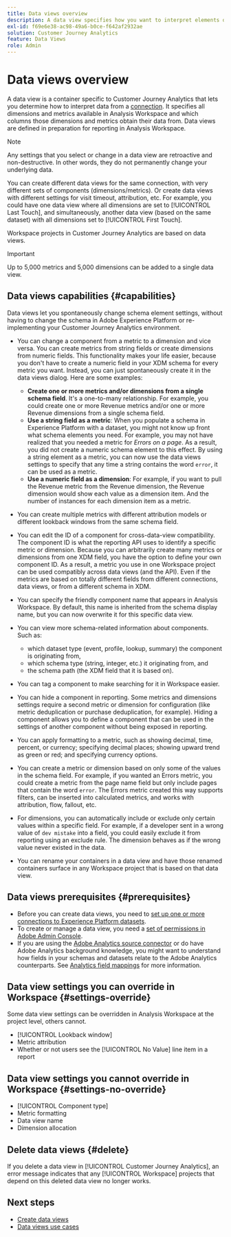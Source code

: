 ```yaml
---
title: Data views overview
description: A data view specifies how you want to interpret elements of the data in the Customer Journey Analytics connection, such as metrics, dimensions, sessions, etc.
exl-id: f69e6e38-ac98-49a6-b0ce-f642af2932ae
solution: Customer Journey Analytics
feature: Data Views
role: Admin
---
```

# Data views overview

A data view is a container specific to Customer Journey Analytics that lets you determine how to interpret data from a [connection](/help/connections/create-connection.md). It specifies all dimensions and metrics available in Analysis Workspace and which columns those dimensions and metrics obtain their data from. Data views are defined in preparation for reporting in Analysis Workspace.

>[!NOTE]
>
>Any settings that you select or change in a data view are retroactive and non-destructive. In other words, they do not permanently change your underlying data.

You can create different data views for the same connection, with very different sets of components (dimensions/metrics). Or create data views with different settings for visit timeout, attribution, etc. For example, you could have one data view where all dimensions are set to [!UICONTROL Last Touch], and simultaneously, another data view (based on the same dataset) with all dimensions set to [!UICONTROL First Touch].

Workspace projects in Customer Journey Analytics are based on data views.

>[!IMPORTANT]
>
>Up to 5,000 metrics and 5,000 dimensions can be added to a single data view.

## Data views capabilities {#capabilities}

Data views let you spontaneously change schema element settings, without having to change the schema in Adobe Experience Platform or re-implementing your Customer Journey Analytics environment.

* You can change a component from a metric to a dimension and vice versa. You can create metrics from string fields or create dimensions from numeric fields. This functionality makes your life easier, because you don't have to create a numeric field in your XDM schema for every metric you want. Instead, you can just spontaneously create it in the data views dialog. Here are some examples:
  * **Create one or more metrics and/or dimensions from a single schema field**. It's a one-to-many relationship. For example, you could create one or more Revenue metrics and/or one or more Revenue dimensions from a single schema field.
  * **Use a string field as a metric**: When you populate a schema in Experience Platform with a dataset, you might not know up front what schema elements you need. For example, you may not have realized that you needed a metric for *Errors on a page*. As a result, you did not create a numeric schema element to this effect. By using a string element as a metric, you can now use the data views settings to specify that any time a string contains the word `error`, it can be used as a metric.
  * **Use a numeric field as a dimension**: For example, if you want to pull the Revenue metric from the Revenue dimension, the Revenue dimension would show each value as a dimension item. And the number of instances for each dimension item as a metric.
  
* You can create multiple metrics with different attribution models or different lookback windows from the same schema field.

* You can edit the ID of a component for cross-data-view compatibility. The component ID is what the reporting API uses to identify a specific metric or dimension. Because you can arbitrarily create many metrics or dimensions from one XDM field, you have the option to define your own component ID. As a result, a metric you use in one Workspace project can be used compatibly across data views (and the API). Even if the metrics are based on totally different fields from different connections, data views, or from a different schema in XDM.

* You can specify the friendly component name that appears in Analysis Workspace. By default, this name is inherited from the schema display name, but you can now overwrite it for this specific data view.

* You can view more schema-related information about components. Such as: 
  
  * which dataset type (event, profile, lookup, summary) the component is originating from, 
  * which schema type (string, integer, etc.) it originating from, and
  * the schema path (the XDM field that it is based on).

* You can tag a component to make searching for it in Workspace easier.

* You can hide a component in reporting. Some metrics and dimensions settings require a second metric or dimension for configuration (like metric deduplication or purchase deduplication, for example). Hiding a component allows you to define a component that can be used in the settings of another component without being exposed in reporting.

* You can apply formatting to a metric, such as showing decimal, time, percent, or currency; specifying decimal places; showing upward trend as green or red; and specifying currency options.

* You can create a metric or dimension based on only some of the values in the schema field. For example, if you wanted an Errors metric, you could create a metric from the page name field but only include pages that contain the word `error`. The Errors metric created this way supports filters, can be inserted into calculated metrics, and works with attribution, flow, fallout, etc.

* For dimensions, you can automatically include or exclude only certain values within a specific field. For example, if a developer sent in a wrong value of `dev mistake` into a field, you could easily exclude it from reporting using an exclude rule. The dimension behaves as if the wrong value never existed in the data.

* You can rename your containers in a data view and have those renamed containers surface in any Workspace project that is based on that data view.

## Data views prerequisites {#prerequisites}

* Before you can create data views, you need to [set up one or more connections to Experience Platform datasets](/help/connections/create-connection.md).
* To create or manage a data view, you need a [set of permissions in Adobe Admin Console](https://experienceleague.adobe.com/en/docs/analytics-platform/using/cja-overview/cja-overview). 
* If you are using the [Adobe Analytics source connector](/help/data-ingestion/analytics.md) or do have Adobe Analytics background knowledge, you might want to understand how fields in your schemas and datasets relate to the Adobe Analytics counterparts. See [Analytics field mappings](https://experienceleague.adobe.com/en/docs/experience-platform/sources/connectors/adobe-applications/mapping/analytics) for more information.

## Data view settings you can override in Workspace {#settings-override}

Some data view settings can be overridden in Analysis Workspace at the project level, others cannot.

* [!UICONTROL Lookback window]
* Metric attribution
* Whether or not users see the [!UICONTROL No Value] line item in a report

## Data view settings you cannot override in Workspace {#settings-no-override}

* [!UICONTROL Component type]
* Metric formatting
* Data view name
* Dimension allocation

## Delete data views {#delete}

If you delete a data view in [!UICONTROL Customer Journey Analytics], an error message indicates that any [!UICONTROL Workspace] projects that depend on this deleted data view no longer works.

## Next steps

* [Create data views](/help/data-views/create-dataview.md)
* [Data views use cases](/help/use-cases/data-views/data-views-usecases.md)
